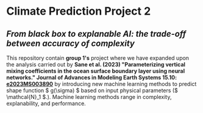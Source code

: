 # **Climate Prediction Project 2**
## *From black box to explanable AI: the trade-off between accuracy of complexity*

This repository contain **group 1's** project where we have expanded upon the analysis carried out by **Sane et al. (2023) "Parameterizing vertical mixing coefficients in the ocean surface boundary layer using neural networks." Journal of Advances in Modeling Earth Systems 15.10: [e2023MS003890](https://agupubs.onlinelibrary.wiley.com/doi/full/10.1029/2023MS003890)** by introducing new machine learning methods to predict shape function $ g(\sigma) $ based on input physical parameters ($ \mathcal{N}_1 $.). Machine learning methods range in complexity, explanability, and performance. 
